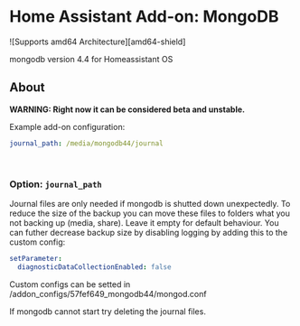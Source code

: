 # Home Assistant Add-on: MongoDB

![Supports amd64 Architecture][amd64-shield]

mongodb version 4.4 for Homeassistant OS

## About

**WARNING: Right now it can be considered beta and unstable.**

Example add-on configuration:

```yaml
journal_path: /media/mongodb44/journal
```

<br />

### Option: `journal_path`

Journal files are only needed if mongodb is shutted down unexpectedly. To reduce the size of the backup you can move these files to folders what you not backing up (media, share).
Leave it empty for default behaviour. You can futher decrease backup size by disabling logging by adding this to the custom config:
```yaml
setParameter:
  diagnosticDataCollectionEnabled: false
```

Custom configs can be setted in /addon_configs/57fef649_mongodb44/mongod.conf

If mongodb cannot start try deleting the journal files.


